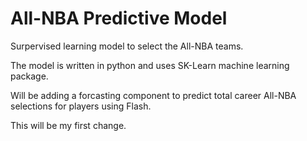 # All-NBA Predictive Model  

Surpervised learning model to select the All-NBA teams.

The model is written in python and uses SK-Learn machine learning package.

Will be adding a forcasting component to predict total career All-NBA selections for players using Flash.

This will be my first change. 